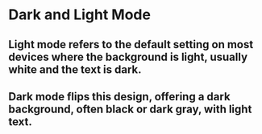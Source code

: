 # Dark and Light Mode
## Light mode refers to the default setting on most devices where the background is light, usually white and the text is dark.
## Dark mode flips this design, offering a dark background, often black or dark gray, with light text.
